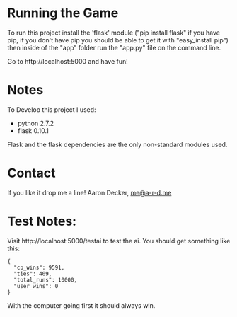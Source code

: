 
Running the Game
================

To run this project install the 'flask' module ("pip install flask" if you have pip, 
if you don't have pip you should be able to get it with "easy_install pip") 
then inside of the "app" folder run the "app.py" file on the command line. 

Go to http://localhost:5000 and have fun!

Notes
=====

To Develop this project I used:

* python 2.7.2
* flask 0.10.1

Flask and the flask dependencies are the only non-standard modules used.

Contact
=======

If you like it drop me a line!
Aaron Decker, me@a-r-d.me


Test Notes:
==========

Visit http://localhost:5000/testai to test the ai. 
You should get something like this:

    {
      "cp_wins": 9591, 
      "ties": 409, 
      "total_runs": 10000, 
      "user_wins": 0
    }
    
With the computer going first it should always win.